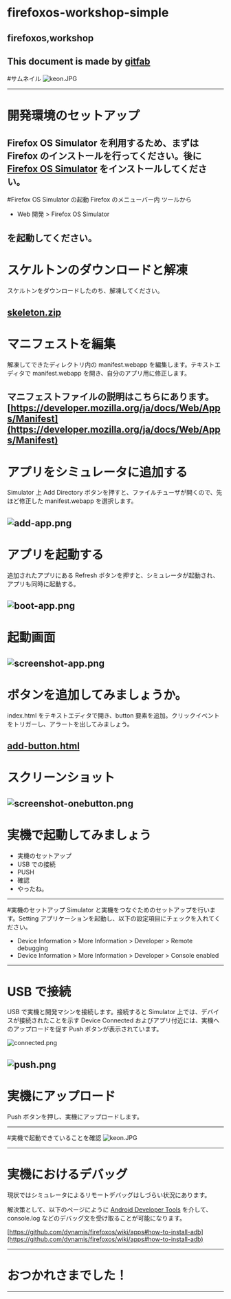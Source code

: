 # firefoxos-workshop-simple
## firefoxos,workshop
This document is made by [gitfab](http://gitfab.org)
---
#サムネイル
![keon.JPG](https://raw.github.com/dadaa/firefoxos-workshop-simple/master/gitfab/resources/keon.JPG)

---
# 開発環境のセットアップ
Firefox OS Simulator を利用するため、まずは Firefox のインストールを行ってください。後に [Firefox OS Simulator](https://addons.mozilla.org/ja/firefox/addon/firefox-os-simulator/) をインストールしてください。
---
#Firefox OS Simulator の起動
Firefox のメニューバー内 ツールから 

* Web 開発 &gt; Firefox OS Simulator

を起動してください。
---
# スケルトンのダウンロードと解凍
スケルトンをダウンロードしたのち、解凍してください。


[skeleton.zip](https://raw.github.com/dadaa/firefoxos-workshop-simple/master/gitfab/resources/skeleton.zip)
---
# マニフェストを編集
解凍してできたディレクトリ内の manifest.webapp を編集します。テキストエディタで manifest.webapp を開き、自分のアプリ用に修正します。

マニフェストファイルの説明はこちらにあります。
[https://developer.mozilla.org/ja/docs/Web/Apps/Manifest](https://developer.mozilla.org/ja/docs/Web/Apps/Manifest)
---
# アプリをシミュレータに追加する
Simulator 上 Add Directory ボタンを押すと、ファイルチューザが開くので、先ほど修正した manifest.webapp を選択します。

![add-app.png](https://raw.github.com/dadaa/firefoxos-workshop-simple/master/gitfab/resources/add-app.png)
---
# アプリを起動する
追加されたアプリにある Refresh ボタンを押すと、シミュレータが起動され、アプリも同時に起動する。

![boot-app.png](https://raw.github.com/dadaa/firefoxos-workshop-simple/master/gitfab/resources/boot-app.png)
---
# 起動画面


![screenshot-app.png](https://raw.github.com/dadaa/firefoxos-workshop-simple/master/gitfab/resources/screenshot-app.png)
---
# ボタンを追加してみましょうか。
index.html をテキストエディタで開き、button 要素を追加。クリックイベントをトリガーし、アラートを出してみましょう。



[add-button.html](https://raw.github.com/dadaa/firefoxos-workshop-simple/master/gitfab/resources/add-button.html)
---
# スクリーンショット


![screenshot-onebutton.png](https://raw.github.com/dadaa/firefoxos-workshop-simple/master/gitfab/resources/screenshot-onebutton.png)
---
# 実機で起動してみましょう
* 実機のセットアップ
* USB での接続
* PUSH
* 確認
* やったね。
---
#実機のセットアップ
Simulator と実機をつなぐためのセットアップを行います。Setting アプリケーションを起動し、以下の設定項目にチェックを入れてください。

* Device Information &gt; More Information &gt; Developer &gt; Remote debugging
* Device Information &gt; More Information &gt; Developer &gt; Console enabled

---
# USB で接続
USB で実機と開発マシンを接続します。接続すると Simulator 上では、デバイスが接続されたことを示す Device Connected およびアプリ付近には、実機へのアップロードを促す Push ボタンが表示されています。

![connected.png](https://raw.github.com/dadaa/firefoxos-workshop-simple/master/gitfab/resources/connected.png)

![push.png](https://raw.github.com/dadaa/firefoxos-workshop-simple/master/gitfab/resources/push.png)
---
# 実機にアップロード
Push ボタンを押し、実機にアップロードします。

---
#実機で起動できていることを確認
![keon.JPG](https://raw.github.com/dadaa/firefoxos-workshop-simple/master/gitfab/resources/keon.JPG)

---
# 実機におけるデバッグ
現状ではシミュレータによるリモートデバッグはしづらい状況にあります。

解決策として、以下のページにように [Android Developer Tools](http://developer.android.com/sdk/index.html) を介して、console.log などのデバッグ文を受け取ることが可能になります。

[https://github.com/dynamis/firefoxos/wiki/apps#how-to-install-adb](https://github.com/dynamis/firefoxos/wiki/apps#how-to-install-adb)

---
# おつかれさまでした！
---
